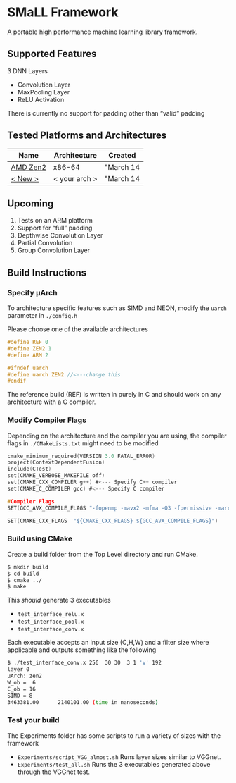 
# SMaLL Framework

A portable high performance machine learning library framework.

## Supported Features

3 DNN Layers

- Convolution Layer
- MaxPooling Layer
- ReLU Activation

There is currently no support for padding other than “valid” padding

## Tested Platforms and Architectures
|Name|Architecture|Created|
|---|---|---|
|[AMD Zen2](platform_notes/AMD.md)|x86-64|"March 14| 2022 11:33 AM"|
|[< New >](platform_notes/New.md)|< your arch >|"March 14| 2022 11:33 AM"|

## Upcoming

1. Tests on an ARM platform
2. Support for “full” padding
3. Depthwise Convolution Layer
4. Partial Convolution
5. Group Convolution Layer

## Build Instructions

### Specify µArch

To architecture specific features such as SIMD and NEON, modify the `uarch` parameter in `./config.h`

Please choose one of the available architectures

```c
#define REF 0
#define ZEN2 1
#define ARM 2

#ifndef uarch
#define uarch ZEN2 //<---change this
#endif
```

The reference build (REF) is written in purely in C and should work on any architecture with a C compiler.

### Modify Compiler Flags

Depending on the architecture and the compiler you are using, the compiler flags in `./CMakeLists.txt` might need to be modified

```c
cmake_minimum_required(VERSION 3.0 FATAL_ERROR)
project(ContextDependentFusion)
include(CTest)
set(CMAKE_VERBOSE_MAKEFILE off)
set(CMAKE_CXX_COMPILER g++) #<--- Specify C++ compiler
set(CMAKE_C_COMPILER gcc) #<--- Specify C compiler

#Compiler Flags 
SET(GCC_AVX_COMPILE_FLAGS "-fopenmp -mavx2 -mfma -O3 -fpermissive -march=native")

SET(CMAKE_CXX_FLAGS  "${CMAKE_CXX_FLAGS} ${GCC_AVX_COMPILE_FLAGS}")
```

### Build using CMake

Create a build folder from the Top Level directory and run CMake.

```bash
$ mkdir build
$ cd build
$ cmake ../
$ make
```

This *should* generate 3 executables

- `test_interface_relu.x`
- `test_interface_pool.x`
- `test_interface_conv.x`

Each executable accepts an input size (C,H,W) and a  filter size where applicable and outputs something like the following

```bash
$ ./test_interface_conv.x 256  30 30  3 1 'v' 192
layer 0 
µArch: zen2 
W_ob =  6 
C_ob = 16 
SIMD = 8 
3463381.00      2140101.00 (time in nanoseconds)
```

### Test your build

The Experiments folder has some scripts to run a variety of sizes with the framework

- `Experiments/script_VGG_almost.sh` Runs layer sizes similar to VGGnet.
- `Experiments/test_all.sh` Runs the 3 executables generated above through the VGGnet test. 
